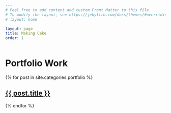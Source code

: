 ```yaml
---
# Feel free to add content and custom Front Matter to this file.
# To modify the layout, see https://jekyllrb.com/docs/themes/#overriding-theme-defaults
# layout: home

layout: page
title: Making Cake
order: 1
---
```


<h1>Portfolio Work</h1>

{% for post in site.categories.portfolio %}

<h2><a href="{{post.url}}">{{ post.title }}</a></h2>

{% endfor %}